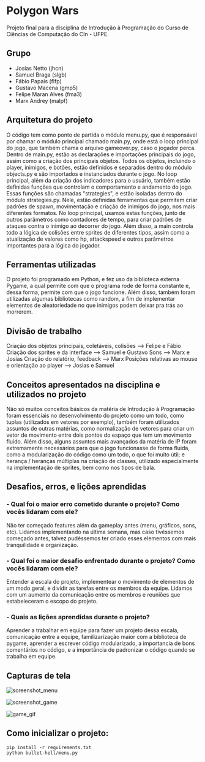# Polygon Wars
Projeto final para a disciplina de Introdução à Programação do Curso de Ciências de Computação do CIn - UFPE.

## Grupo
- Josias Netto (jhcn)
- Samuel Braga (slgb)
- Fábio Papais (flfp)
- Gustavo Macena (gmp5)
- Felipe Maran Alves (fma3)
- Marx Andrey (malpf)


## Arquitetura do projeto
O código tem como ponto de partida o módulo menu.py, que é responsável por chamar o módulo principal chamado main.py, onde está o loop principal do jogo, que também chama o arquivo gameover.py, caso o jogador perca. Dentro de main.py, estão as declarações e importações principais do jogo, assim como a criação dos principais objetos. Todos os objetos, incluindo o player, inimigos, e botões, estão definidos e separados dentro do módulo objects.py e são importados e instanciados durante o jogo. 
No loop principal, além da criação dos indicadores para o usuário, também estão definidas funções que controlam o comportamento e andamento do jogo. Essas funções são chamadas "strategies", e estão isoladas dentro do módulo strategies.py. Nele, estão definidas ferramentas que permitem criar padrões de spawn, movimentação e criação de inimigos do jogo, nos mais diferentes formatos. No loop principal, usamos estas funções, junto de outros parâmetros como contadores de tempo, para criar padrões de ataques contra o inimigo ao decorrer do jogo. Além disso, a main controla todo a lógica de colisões entre sprites de diferentes tipos, assim como a atualização de valores como hp, attackspeed e outros parâmetros importantes para a lógica do jogador.


## Ferramentas utilizadas
O projeto foi programado em Python, e fez uso da biblioteca externa Pygame, a qual permite com que o programa rode de forma constante e, dessa forma, permite com que o jogo funcione. Além disso, também foram utilizadas algumas bibliotecas como random, a fim de implementar elementos de aleatoriedade no que inimigos podem deixar pra trás ao morrerem.


## Divisão de trabalho
Criação dos objetos principais, coletáveis, colisões –> Felipe e Fábio
Criação dos sprites e da interface –>  Samuel e Gustavo 
Sons –> Marx e Josias
Criação do relatório, feedback –> Marx
Posições relativas ao mouse e orientação ao player  –> Josias e Samuel


## Conceitos apresentados na disciplina e utilizados no projeto
Não só muitos conceitos básicos da matéria de Introdução à Programação foram essenciais no desenvolvimento do projeto como um todo, como tuplas (utilizados em vetores por exemplo), também foram utilizados assuntos de outras matérias, como normalização de vetores para criar um vetor de movimento entre dois pontos do espaço que tem um movimento fluido. Além disso, alguns assuntos mais avançados da matéria de IP foram extremamente necessários para que o jogo funcionasse de forma fluida, como a modularização do código como um todo, o que foi muito útil; e herança / heranças múltiplas na criação de classes, utilizado especialmente na implementação de sprites, bem como nos tipos de bala. 


## Desafios, erros, e lições aprendidas
### - Qual foi o maior erro cometido durante o projeto? Como vocês lidaram com ele? 
Não ter começado features além da gameplay antes (menu, gráficos, sons, etc). Lidamos implementando na última semana, mas caso tivéssemos começado antes, talvez pudéssemos ter criado esses elementos com mais tranquilidade e organização.

### - Qual foi o maior desafio enfrentado durante o projeto? Como vocês lidaram com ele? 
Entender a escala do projeto, implementear o movimento de elementos de um modo geral, e dividir as tarefas entre os membros da equipe. Lidamos com um aumento da comunicação entre os membros e reuniões que estabeleceram o escopo do projeto.

### - Quais as lições aprendidas durante o projeto? 
Aprender a trabalhar em equipe para fazer um projeto dessa escala, comunicação entre a equipe, familizarização maior com a biblioteca de pygame, aprender a escrever código modularizado, a importancia de bons comentários no código, e a importância de padronizar o código quando se trabalha em equipe.


## Capturas de tela

![screenshot_menu](https://github.com/fabiopapais/bullet-hell/assets/160965589/9cb0eca6-2547-4caf-bae2-a0ffb7118750)

![screenshot_game](https://github.com/fabiopapais/bullet-hell/assets/160965589/ac93a9bd-5a32-453a-8808-c8984c98c459)

![game_gif](https://github.com/fabiopapais/bullet-hell/assets/160965589/6223e7a7-302e-4686-879d-9602e4bd2ff7)



## Como inicializar o projeto:
```
pip install -r requirements.txt
python bullet-hell/menu.py
```
